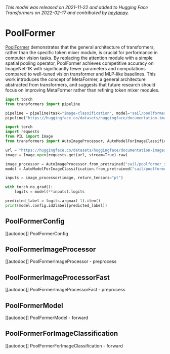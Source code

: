 <!--Copyright 2022 The HuggingFace Team. All rights reserved.

Licensed under the Apache License, Version 2.0 (the "License"); you may not use this file except in compliance with
the License. You may obtain a copy of the License at

http://www.apache.org/licenses/LICENSE-2.0

Unless required by applicable law or agreed to in writing, software distributed under the License is distributed on
an "AS IS" BASIS, WITHOUT WARRANTIES OR CONDITIONS OF ANY KIND, either express or implied. See the License for the
specific language governing permissions and limitations under the License.

⚠️ Note that this file is in Markdown but contain specific syntax for our doc-builder (similar to MDX) that may not be
rendered properly in your Markdown viewer.

-->
*This model was released on 2021-11-22 and added to Hugging Face Transformers on 2022-02-17 and contributed by [heytanay](https://huggingface.co/heytanay).*

# PoolFormer

[PoolFormer](https://huggingface.co/papers/2111.11418) demonstrates that the general architecture of transformers, rather than the specific token mixer module, is crucial for performance in computer vision tasks. By replacing the attention module with a simple spatial pooling operator, PoolFormer achieves competitive accuracy on ImageNet-1K with significantly fewer parameters and computations compared to well-tuned vision transformer and MLP-like baselines. This work introduces the concept of MetaFormer, a general architecture abstracted from transformers, and suggests that future research should focus on improving MetaFormer rather than refining token mixer modules.

<hfoptions id="usage">
<hfoption id="Pipeline">

```py
import torch
from transformers import pipeline

pipeline = pipeline(task="image-classification", model="sail/poolformer_s12", dtype="auto")
pipeline("https://huggingface.co/datasets/huggingface/documentation-images/resolve/main/pipeline-cat-chonk.jpeg")
```

</hfoption>
<hfoption id="AutoModel">

```python
import torch
import requests
from PIL import Image
from transformers import AutoImageProcessor, AutoModelForImageClassification

url = "https://huggingface.co/datasets/huggingface/documentation-images/resolve/main/pipeline-cat-chonk.jpeg"
image = Image.open(requests.get(url, stream=True).raw)

image_processor = AutoImageProcessor.from_pretrained("sail/poolformer_s12")
model = AutoModelForImageClassification.from_pretrained("sail/poolformer_s12", dtype="auto")

inputs = image_processor(image, return_tensors="pt")

with torch.no_grad():
    logits = model(**inputs).logits

predicted_label = logits.argmax(-1).item()
print(model.config.id2label[predicted_label])
```

</hfoption>
</hfoptions>

## PoolFormerConfig

[[autodoc]] PoolFormerConfig

## PoolFormerImageProcessor

[[autodoc]] PoolFormerImageProcessor
    - preprocess

## PoolFormerImageProcessorFast

[[autodoc]] PoolFormerImageProcessorFast
    - preprocess

## PoolFormerModel

[[autodoc]] PoolFormerModel
    - forward

## PoolFormerForImageClassification

[[autodoc]] PoolFormerForImageClassification
    - forward

